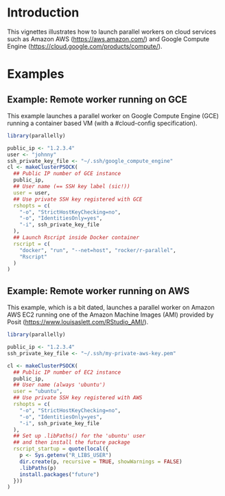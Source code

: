 <!--
%\VignetteIndexEntry{parallelly: Parallel workers in the cloud}
%\VignetteAuthor{Henrik Bengtsson}
%\VignetteKeyword{R}
%\VignetteKeyword{package}
%\VignetteKeyword{vignette}
%\VignetteEngine{parallelly::selfonly}
-->


# Introduction

This vignettes illustrates how to launch parallel workers on cloud
services such as Amazon AWS (<https://aws.amazon.com/>) and Google
Compute Engine (<https://cloud.google.com/products/compute/>).


# Examples

## Example: Remote worker running on GCE

This example launches a parallel worker on Google Compute Engine (GCE)
running a container based VM (with a #cloud-config specification).

```r
library(parallelly)

public_ip <- "1.2.3.4"
user <- "johnny"
ssh_private_key_file <- "~/.ssh/google_compute_engine"
cl <- makeClusterPSOCK(
  ## Public IP number of GCE instance
  public_ip,
  ## User name (== SSH key label (sic!))
  user = user,
  ## Use private SSH key registered with GCE
  rshopts = c(
    "-o", "StrictHostKeyChecking=no",
    "-o", "IdentitiesOnly=yes",
    "-i", ssh_private_key_file
  ),
  ## Launch Rscript inside Docker container
  rscript = c(
    "docker", "run", "--net=host", "rocker/r-parallel",
    "Rscript"
  )
)
```


## Example: Remote worker running on AWS

This example, which is a bit dated, launches a parallel worker on
Amazon AWS EC2 running one of the Amazon Machine Images (AMI) provided
by Posit (<https://www.louisaslett.com/RStudio_AMI/>).

```r
library(parallelly)

public_ip <- "1.2.3.4"
ssh_private_key_file <- "~/.ssh/my-private-aws-key.pem"

cl <- makeClusterPSOCK(
  ## Public IP number of EC2 instance
  public_ip,
  ## User name (always 'ubuntu')
  user = "ubuntu",
  ## Use private SSH key registered with AWS
  rshopts = c(
    "-o", "StrictHostKeyChecking=no",
    "-o", "IdentitiesOnly=yes",
    "-i", ssh_private_key_file
  ),
  ## Set up .libPaths() for the 'ubuntu' user
  ## and then install the future package
  rscript_startup = quote(local({
    p <- Sys.getenv("R_LIBS_USER")
    dir.create(p, recursive = TRUE, showWarnings = FALSE)
    .libPaths(p)
    install.packages("future")
  }))
)
```
